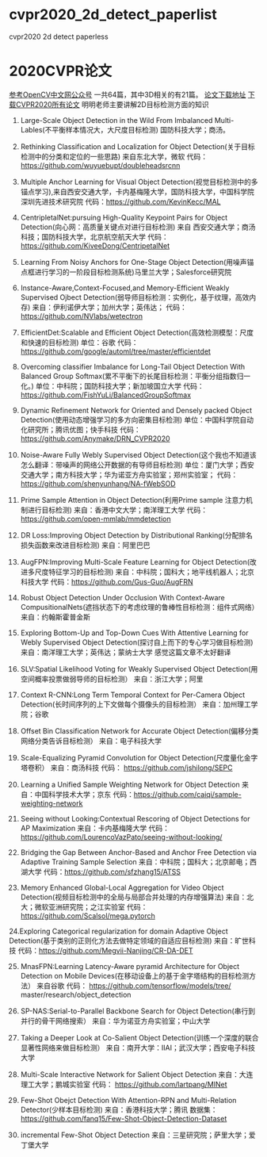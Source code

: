 # cvpr2020_2d_detect_paperlist
cvpr2020 2d detect paperless
# 2020CVPR论文
[参考OpenCV中文网公众号](https://blog.csdn.net/bevison/article/details/107329140)
一共64篇，其中3D相关的有21篇。
[论文下载地址](http://openaccess.thecvf.com/CVPR2020.py)
[下载CVPR2020所有论文](http://mp.weixin.qq.com/s?__biz=MzUzODkxNzQzMw%3D%3D&chksm=fad12bd8cda6a2cef442e2ede03b004d5d94e994f73ead44b56d6b1b410fcebba047ec16b79b&idx=2&mid=2247484558&scene=21&sn=c755154f31887b8fa636be91ba99a685#wechat_redirect)
明明老师主要讲解2D目标检测方面的知识
1. Large-Scale Object Detection in the Wild From Imbalanced Multi-Lables(不平衡样本情况大，大尺度目标检测) 国防科技大学；商汤。

2. Rethinking Classification and Localization for Object Detection(关于目标检测中的分类和定位的一些思路) 来自东北大学，微软
代码： https://github.com/wuyuebupt/doubleheadsrcnn

3. Multiple Anchor Learning for Visual Object Detection(视觉目标检测中的多锚点学习),来自西安交通大学，卡内基梅隆大学，国防科技大学，中国科学院深圳先进技术研究院
代码：https://github.com/KevinKecc/MAL

4. CentripletalNet:pursuing High-Quality Keypoint Pairs for Object Detection(向心网：高质量关键点对进行目标检测)
来自 西安交通大学；商汤科技；国防科技大学，北京航空航天大学
代码：https://github.com/KiveeDong/CentripetalNet

5. Learning From Noisy Anchors for One-Stage Object Detection(用噪声锚点框进行学习的一阶段目标检测系统)马里兰大学；Salesforce研究院 

6. Instance-Aware,Context-Focused,and Memory-Efficient Weakly Supervised Ojbect Detection(弱导师目标检测：实例化，基于纹理，高效内存) 来自：伊利诺伊大学；加州大学；英伟达；
代码： https://github.com/NVlabs/wetectron

7. EfficientDet:Scalable and Efficient Object Detection(高效检测模型：尺度和快速的目标检测)
单位：谷歌
代码：https://github.com/google/automl/tree/master/efficientdet

8. Overcoming classifier Imbalance for Long-Tail Object Detection With Balanced Group Softmax(累不平衡下的长尾目标检测：平衡分组指数归一化。)
单位：中科院；国防科技大学；新加坡国立大学
代码：https://github.com/FishYuLi/BalancedGroupSoftmax

9. Dynamic Refinement Network for Oriented and Densely packed Object Detection(使用动态增强学习的多方向密集目标检测)
单位：中国科学院自动化研究所；腾讯优图；快手科技
代码：https://github.com/Anymake/DRN_CVPR2020

10. Noise-Aware Fully Webly Supervised Object Detection(这个我也不知道该怎么翻译：带噪声的网络公开数据的有导师目标检测)
单位：厦门大学；西安交通大学；南方科技大学；华为诺亚方舟实验室；郑州实验室；
代码： https://github.com/shenyunhang/NA-fWebSOD

11. Prime Sample Attention in Object Detection(利用Prime sample 注意力机制进行目标检测)
来自：香港中文大学；南洋理工大学
代码：https://github.com/open-mmlab/mmdetection

12. DR Loss:Improving Object Detection by Distributional Ranking(分配排名损失函数来改进目标检测)
来自：阿里巴巴

13. AugFPN:Improving Multi-Scale Feature Learning for Object Detection(改进多尺度特征学习的目标检测)
来自：中科院；国科大；地平线机器人；北京科技大学
代码：https://github.com/Gus-Guo/AugFRN

14. Robust Object Detection Under Occlusion With Context-Aware CompusitionalNets(遮挡状态下的考虑纹理的鲁棒性目标检测：组件式网络）
来自：约翰斯霍普金斯

15. Exploring Bottom-Up and Top-Down Cues With Attentive Learning for Webly Supervised Object Detection(探讨自上而下的专心学习做目标检测)
来自：南洋理工大学；英伟达；蒙纳士大学
感觉这篇文章不太好翻译

16. SLV:Spatial Likelihood Voting for Weakly Supervised Object Detection(用空间概率投票做弱导师的目标检测）
来自：浙江大学；阿里


17. Context R-CNN:Long Term Temporal Context for Per-Camera Object Detection(长时间序列的上下文做每个摄像头的目标检测）
来自：加州理工学院；谷歌

18. Offset Bin Classification Network for Accurate Object Detection(偏移分类网络分类告诉目标检测）
来自：电子科技大学

19. Scale-Equalizing Pyramid Convolution for Object Detection(尺度量化金字塔卷积）
来自：商汤科技
代码： https://github.com/jshilong/SEPC

20. Learning a Unified Sample Weighting Network for Object Detection
来自：中国科学技术大学；京东
代码：https://github.com/caiqi/sample-weighting-network

21. Seeing without Looking:Contextual Rescoring of Object Detections for AP Maximization
来自：卡内基梅隆大学
代码：https://github.com/LourencoVazPato/seeing-without-looking/

22. Bridging the Gap Between Anchor-Based and Anchor Free Detection via Adaptive Training Sample Selection
来自：中科院；国科大；北京邮电；西湖大学
代码：https://github.com/sfzhang15/ATSS

23. Memory Enhanced Global-Local Aggregation for Video Object Detection(视频目标检测中的全局与局部合并处理的内存增强算法)
来自：北大；微软亚洲研究院；之江实验室
代码： https://github.com/Scalsol/mega.pytorch

24.Exploring Categorical regularization for domain Adaptive Object Detection(基于类别的正则化方法去做特定领域的自适应目标检测)
来自：旷世科技
代码：https://github.com/Megvii-Nanjing/CR-DA-DET

25. MnasFPN:Learning Latency-Aware pyramid Architecture for Object Detection on Mobile Devices(在移动设备上的基于金字塔结构的目标检测方法）
来自谷歌
代码： https://github.com/tensorflow/models/tree/
master/research/object_detection

26. SP-NAS:Serial-to-Parallel Backbone Search for Object Detection(串行到并行的骨干网络搜索）
来自：华为诺亚方舟实验室；中山大学

27. Taking a Deeper Look at Co-Salient Object Detection(训练一个深度的联合显著性网络来做目标检测）
来自：南开大学：IIAI；武汉大学；西安电子科技大学

28. Multi-Scale Interactive Network for Salient Object Detection
来自：大连理工大学；鹏城实验室
代码： https://github.com/lartpang/MINet

29. Few-Shot Obejct Detection With Attention-RPN and Multi-Relation Detector(少样本目标检测)
来自：香港科技大学；腾讯
数据集：https://github.com/fanq15/Few-Shot-Object-Detection-Dataset

30. incremental Few-Shot Object Detection
来自：三星研究院；萨里大学；爱丁堡大学
